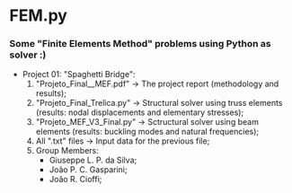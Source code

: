 # FEM.py 

### Some "Finite Elements Method" problems using Python as solver :)

- Project 01: "Spaghetti Bridge":
  1. "Projeto_Final__MEF.pdf" -> The project report (methodology and results);
  2. "Projeto_Final_Trelica.py" -> Structural solver using truss elements (results: nodal displacements and elementary stresses);
  3. "Projeto_MEF_V3_Final.py" -> Sctructural solver using beam elements (results: buckling modes and natural frequencies);
  4. All ".txt" files -> Input data for the previous file;
  5. Group Members:
      * Giuseppe L. P. da Silva;
      * João P. C. Gasparini;
      * João R. Cioffi;
